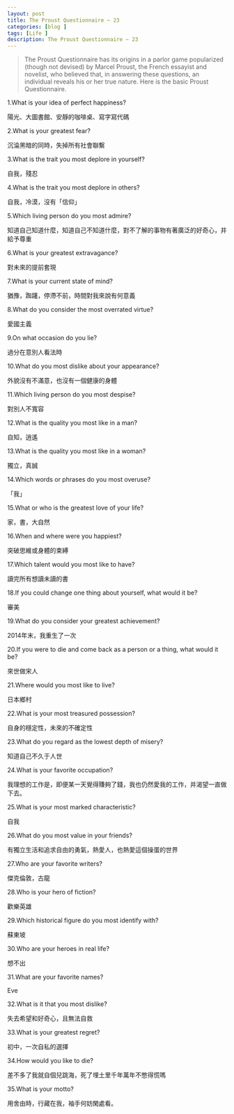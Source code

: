 ```yaml
---
layout: post
title: The Proust Questionnaire ~ 23
categories: [blog ]
tags: [Life ]
description: The Proust Questionnaire ~ 23
---
```


> The Proust Questionnaire has its origins in a parlor game popularized (though not devised) by Marcel Proust, the French essayist and novelist, who believed that, in answering these questions, an individual reveals his or her true nature. Here is the basic Proust Questionnaire.

1.What is your idea of perfect happiness?

陽光、大圖書館、安靜的咖啡桌、寫字寫代碼

2.What is your greatest fear?

沉淪黑暗的同時，失掉所有社會聯繫

3.What is the trait you most deplore in yourself?

自我，殘忍

4.What is the trait you most deplore in others?

自我，冷漠，沒有「信仰」

5.Which living person do you most admire?

知道自己知道什麼，知道自己不知道什麼，對不了解的事物有著廣泛的好奇心，并給予尊重

6.What is your greatest extravagance?

對未來的提前套現

7.What is your current state of mind?

猶豫，踟躇，停滯不前，時間對我來說有何意義

8.What do you consider the most overrated virtue?

愛國主義

9.On what occasion do you lie?

過分在意別人看法時

10.What do you most dislike about your appearance?

外貌沒有不滿意，也沒有一個健康的身體

11.Which living person do you most despise?

對別人不寬容

12.What is the quality you most like in a man?

自知，逍遙

13.What is the quality you most like in a woman?

獨立，真誠

14.Which words or phrases do you most overuse?

「我」

15.What or who is the greatest love of your life?

家，書，大自然

16.When and where were you happiest?

突破思維或身體的束縛

17.Which talent would you most like to have?

讀完所有想讀未讀的書

18.If you could change one thing about yourself, what would it be?

審美

19.What do you consider your greatest achievement?

2014年末，我重生了一次

20.If you were to die and come back as a person or a thing, what would it be?

來世做宋人

21.Where would you most like to live?

日本鄉村

22.What is your most treasured possession?

自身的穩定性，未來的不確定性

23.What do you regard as the lowest depth of misery?

知道自己不久于人世

24.What is your favorite occupation?

我理想的工作是，即便某一天覺得賺夠了錢，我也仍然愛我的工作，并渴望一直做下去。

25.What is your most marked characteristic?

自我

26.What do you most value in your friends?

有獨立生活和追求自由的勇氣，熱愛人，也熱愛這個操蛋的世界

27.Who are your favorite writers?

傑克倫敦，古龍

28.Who is your hero of fiction?

歡樂英雄

29.Which historical figure do you most identify with?

蘇東坡

30.Who are your heroes in real life?

想不出

31.What are your favorite names?

Eve

32.What is it that you most dislike?

失去希望和好奇心，且無法自救

33.What is your greatest regret?

初中，一次自私的選擇

34.How would you like to die?

差不多了我就自個兒跳海，死了埋土里千年萬年不憋得慌嗎

35.What is your motto?

用舍由時，行藏在我，袖手何妨閑處看。